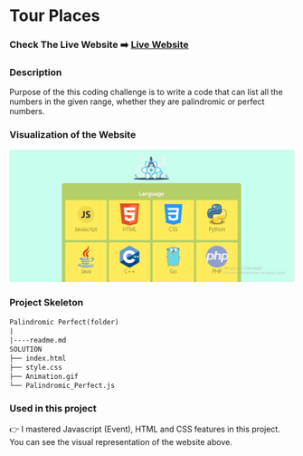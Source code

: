# Tour Places

### Check The Live Website ➡️ [Live Website](https://sekunev-language-cards.netlify.app/)

### Description

Purpose of the this coding challenge is to write a code that can list all the numbers in the given range, whether they are palindromic or perfect numbers.

### Visualization of the Website

![image](https://github.com/Sekunev/Language-Cards/blob/main/src/Animation.gif)

### Project Skeleton

```
Palindromic Perfect(folder)
|
|----readme.md
SOLUTION
├── index.html
├── style.css
├── Animation.gif
└── Palindromic_Perfect.js

```

### Used in this project

👉 I mastered Javascript (Event), HTML and CSS features in this project. You can see the visual representation of the website above.
